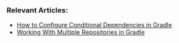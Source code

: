 
### Relevant Articles:

- [How to Configure Conditional Dependencies in Gradle](https://www.baeldung.com/gradle-conditional-dependencies)
- [Working With Multiple Repositories in Gradle](https://www.baeldung.com/java-gradle-multiple-repositories)
